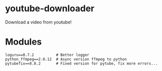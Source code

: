 # youtube-downloader
Download a video from youtube! 


# Modules
```
loguru==0.7.2          # Better logger
python_ffmpeg==2.0.12  # Async version ffmpeg to python
pytubefix==8.8.2       # Fixed version for pytube, fix more errors...
```
